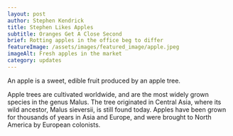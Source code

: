 ```yaml
---
layout: post
author: Stephen Kendrick
title: Stephen Likes Apples
subtitle: Oranges Get A Close Second
brief: Rotting apples in the office beg to differ
featureImage: /assets/images/featured_image/apple.jpeg
imageAlt: Fresh apples in the market
category: updates
---
```

An apple is a sweet, edible fruit produced by an apple tree.

Apple trees are cultivated worldwide, and are the most widely grown species in
the genus Malus. The tree originated in Central Asia, where its wild ancestor,
Malus sieversii, is still found today. Apples have been grown for thousands of
years in Asia and Europe, and were brought to North America by European
colonists.
